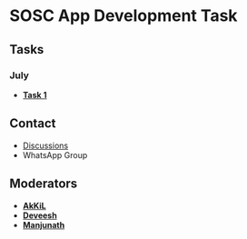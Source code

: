 # SOSC App Development Task

## Tasks

### July

- **[Task 1](https://github.com/HeimanPictures/SOSC-App-Dev/blob/main/July/Task%201/README.md)**

## Contact

- [Discussions](https://github.com/HeimanPictures/SOSC-App-Dev/discussions/)
- WhatsApp Group

## Moderators

- **[AkKiL](https://github.com/HeimanPictures/)**
- **[Deveesh](https://github.com/Deveesh-Shetty)**
- **[Manjunath](https://github.com/thatcodechap)**
